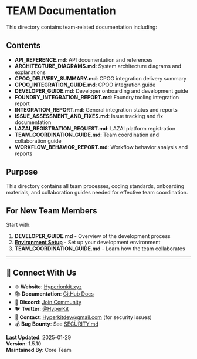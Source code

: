 # TEAM Documentation

This directory contains team-related documentation including:

## Contents

- **API_REFERENCE.md**: API documentation and references
- **ARCHITECTURE_DIAGRAMS.md**: System architecture diagrams and explanations
- **CPOO_DELIVERY_SUMMARY.md**: CPOO integration delivery summary
- **CPOO_INTEGRATION_GUIDE.md**: CPOO integration guide
- **DEVELOPER_GUIDE.md**: Developer onboarding and development guide
- **FOUNDRY_INTEGRATION_REPORT.md**: Foundry tooling integration report
- **INTEGRATION_REPORT.md**: General integration status and reports
- **ISSUE_ASSESSMENT_AND_FIXES.md**: Issue tracking and fix documentation
- **LAZAI_REGISTRATION_REQUEST.md**: LAZAI platform registration
- **TEAM_COORDINATION_GUIDE.md**: Team coordination and collaboration guide
- **WORKFLOW_BEHAVIOR_REPORT.md**: Workflow behavior analysis and reports

## Purpose

This directory contains all team processes, coding standards, onboarding materials, and collaboration guides needed for effective team coordination.

## For New Team Members

Start with:
1. **DEVELOPER_GUIDE.md** - Overview of the development process
2. **[Environment Setup](../GUIDE/ENVIRONMENT_SETUP.md)** - Set up your development environment
3. **TEAM_COORDINATION_GUIDE.md** - Learn how the team collaborates

---

## 🔗 **Connect With Us**

- 🌐 **Website**: [Hyperionkit.xyz](http://hyperionkit.xyz/)
- 📚 **Documentation**: [GitHub Docs](https://github.com/Hyperionkit/Hyperkit-Agent)
- 💬 **Discord**: [Join Community](https://discord.com/invite/MDh7jY8vWe)
- 🐦 **Twitter**: [@HyperKit](https://x.com/HyperionKit)
- 📧 **Contact**: [Hyperkitdev@gmail.com](mailto:Hyperkitdev@gmail.com) (for security issues)
- 💰 **Bug Bounty**: See [SECURITY.md](../../../SECURITY.md)

**Last Updated**: 2025-01-29  
**Version**: 1.5.10  
**Maintained By**: Core Team

